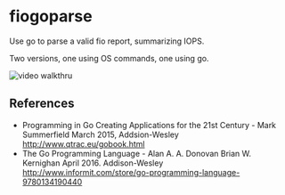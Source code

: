 # fiogoparse
Use go to parse a valid fio report, summarizing IOPS.

Two versions, one using OS commands, one using go.

![video walkthru](http://davidjyoung.com/cmg/fiotot.gif)
## References
* Programming in Go Creating Applications for the 21st Century - Mark Summerfield March 2015, Addsion-Wesley http://www.qtrac.eu/gobook.html
* The Go Programming Language - Alan A. A. Donovan Brian W. Kernighan April 2016. Addison-Wesley http://www.informit.com/store/go-programming-language-9780134190440
